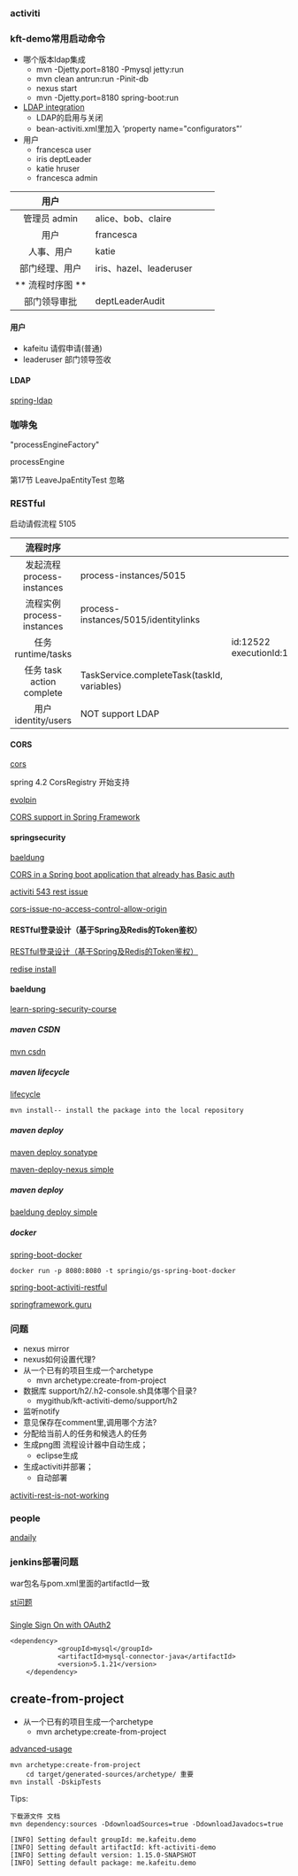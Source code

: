 		
### activiti

### kft-demo常用启动命令

*	哪个版本ldap集成
	*	mvn -Djetty.port=8180 -Pmysql jetty:run
	*	mvn clean antrun:run -Pinit-db
	* 	nexus start
	*	mvn -Djetty.port=8180 spring-boot:run
*	[LDAP integration](https://github.com/Activiti/Activiti/blob/master/userguide/src/en/ch16-Ldap.adoc)
	* 	LDAP的启用与关闭
	*	bean-activiti.xml里加入 ‘property name="configurators"’
*	用户
	*	francesca	user
	*	iris		deptLeader
	*	katie		hruser
	*	francesca	admin
	

| 用户  |   |   |   |
|:-:|---|---|---|
|  管理员 admin |  alice、bob、claire  |    |   |
|  用户 |  francesca  |   |   |		
|  人事、用户 |  katie  |    |   |		
|  部门经理、用户 |  iris、hazel、leaderuser  |    |   
|  ** 流程时序图 **|    |    |   
|  部门领导审批 |  deptLeaderAudit  |    |   

#### 用户

*	kafeitu	请假申请(普通)
*	leaderuser 部门领导签收

#### LDAP

[spring-ldap](https://github.com/spring-projects/spring-ldap)

### 咖啡兔

"processEngineFactory"

processEngine

第17节 LeaveJpaEntityTest 忽略

### RESTful

启动请假流程 5105


| 流程时序  |   |   |   |
|:-:|---|---|---|
|  发起流程 process-instances | process-instances/5015 |    |   |
|  流程实例 process-instances |  process-instances/5015/identitylinks  |   |   |
|  任务 runtime/tasks |    |   id:12522 executionId:12514 |   |
|  任务 task action complete |TaskService.completeTask(taskId, variables)    |    |   |
|  用户 identity/users |  NOT support LDAP  |    |   |

#### CORS

[cors](http://docs.spring.io/spring-security/site/docs/current/reference/html/cors.html)

spring 4.2 CorsRegistry 开始支持

[evolpin](https://evolpin.wordpress.com/2012/10/12/the-cors/)

[CORS support in Spring Framework](https://spring.io/blog/2015/06/08/cors-support-in-spring-framework#filter-based-cors-support)

#### springsecurity

[baeldung](http://www.baeldung.com/security-none-filters-none-access-permitAll)

[CORS in a Spring boot application that already has Basic auth](http://stackoverflow.com/questions/41075850/how-to-configure-cors-and-basic-authorization-in-spring-boot)

[activiti 543 rest issue	](https://github.com/Activiti/Activiti/issues/543)

[cors-issue-no-access-control-allow-origin](http://stackoverflow.com/questions/42016126/cors-issue-no-access-control-allow-origin-header-is-present-on-the-requested)

#### RESTful登录设计（基于Spring及Redis的Token鉴权）

[RESTful登录设计（基于Spring及Redis的Token鉴权）
](http://www.scienjus.com/restful-token-authorization/)

[redise install](https://medium.com/@petehouston/install-and-config-redis-on-mac-os-x-via-homebrew-eb8df9a4f298#.ry85zc944)

#### baeldung


[learn-spring-security-course](http://www.baeldung.com/learn-spring-security-course)

##### maven CSDN

[mvn csdn](http://blog.csdn.net/xlgen157387/article/details/51901412)

##### maven lifecycle

[lifecycle](https://maven.apache.org/guides/introduction/introduction-to-the-lifecycle.html)

```
mvn install-- install the package into the local repository
```
##### maven deploy


[maven deploy sonatype](http://www.sonatype.org/nexus/2015/02/27/setup-local-nexus-repository-and-deploy-war-file-from-maven/)

[maven-deploy-nexus simple](http://www.baeldung.com/maven-deploy-nexus)


##### maven deploy

[baeldung deploy simple](http://www.baeldung.com/maven-deploy-nexus)


##### docker

[spring-boot-docker](https://spring.io/guides/gs/spring-boot-docker/)

```
docker run -p 8080:8080 -t springio/gs-spring-boot-docker
```
[spring-boot-activiti-restful](https://github.com/yangboz/spring-boot-activiti-restful)



[springframework.guru](https://springframework.guru/running-spring-boot-in-a-docker-container/)

### 问题

* nexus mirror
* nexus如何设置代理?
* 从一个已有的项目生成一个archetype
  * mvn archetype:create-from-project
* 数据库 support/h2/.h2-console.sh具体哪个目录?
  * mygithub/kft-activiti-demo/support/h2
* 监听notify
* 意见保存在comment里,调用哪个方法?
* 分配给当前人的任务和候选人的任务
* 生成png图 流程设计器中自动生成；
  * eclipse生成
* 生成activiti并部署；
  * 自动部署

[activiti-rest-is-not-working](https://community.alfresco.com/thread/224879-activiti-rest-is-not-working)

### people

[andaily](https://andaily.com/blog/?page_id=184)

### jenkins部署问题

war包名与pom.xml里面的artifactId一致

[st问题](http://stackoverflow.com/questions/41077974/unable-to-deploy-war-on-tomcat-from-jenkins-using-deploy-to-container-plugin)

###

[Single Sign On with OAuth2](https://github.com/spring-guides/tut-spring-security-and-angular-js/tree/master/oauth2-vanilla)

	
	<dependency>
			    <groupId>mysql</groupId>
    			<artifactId>mysql-connector-java</artifactId>
    			<version>5.1.21</version>
		</dependency>
		
## create-from-project

* 从一个已有的项目生成一个archetype
  * mvn archetype:create-from-project

[advanced-usage](http://maven.apache.org/archetype/maven-archetype-plugin/advanced-usage.html)

	mvn archetype:create-from-project
		cd target/generated-sources/archetype/ 重要
	mvn install -DskipTests

Tips:  
  
  	下载源文件 文档
  	mvn dependency:sources -DdownloadSources=true -DdownloadJavadocs=true
  	
  	[INFO] Setting default groupId: me.kafeitu.demo
	[INFO] Setting default artifactId: kft-activiti-demo
	[INFO] Setting default version: 1.15.0-SNAPSHOT
	[INFO] Setting default package: me.kafeitu.demo

		

